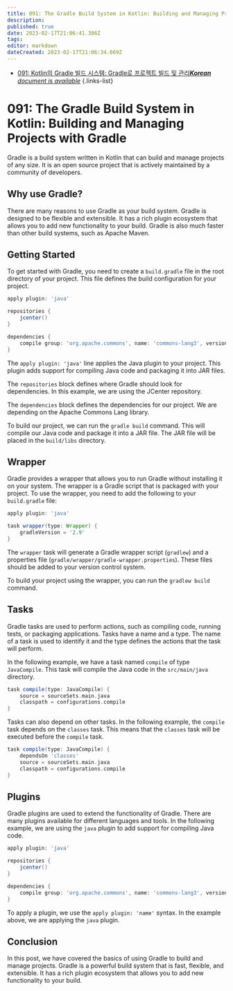```yaml
---
title: 091: The Gradle Build System in Kotlin: Building and Managing Projects with Gradle
description: 
published: true
date: 2023-02-17T21:06:41.386Z
tags: 
editor: markdown
dateCreated: 2023-02-17T21:06:34.669Z
---
```


- [091: Kotlin의 Gradle 빌드 시스템: Gradle로 프로젝트 빌드 및 관리***Korean** document is available*](/ko/Knowledge-base/Kotlin/Learning/091-the-gradle-build-system-in-kotlin-building-and-managing-projects-with-gradle)
{.links-list}


# 091: The Gradle Build System in Kotlin: Building and Managing Projects with Gradle

Gradle is a build system written in Kotlin that can build and manage projects of any size. It is an open source project that is actively maintained by a community of developers.

## Why use Gradle?

There are many reasons to use Gradle as your build system. Gradle is designed to be flexible and extensible. It has a rich plugin ecosystem that allows you to add new functionality to your build. Gradle is also much faster than other build systems, such as Apache Maven.

## Getting Started

To get started with Gradle, you need to create a `build.gradle` file in the root directory of your project. This file defines the build configuration for your project.

```groovy
apply plugin: 'java'

repositories {
    jcenter()
}

dependencies {
    compile group: 'org.apache.commons', name: 'commons-lang3', version: '3.5'
}
```

The `apply plugin: 'java'` line applies the Java plugin to your project. This plugin adds support for compiling Java code and packaging it into JAR files.

The `repositories` block defines where Gradle should look for dependencies. In this example, we are using the JCenter repository.

The `dependencies` block defines the dependencies for our project. We are depending on the Apache Commons Lang library.

To build our project, we can run the `gradle build` command. This will compile our Java code and package it into a JAR file. The JAR file will be placed in the `build/libs` directory.

## Wrapper

Gradle provides a wrapper that allows you to run Gradle without installing it on your system. The wrapper is a Gradle script that is packaged with your project. To use the wrapper, you need to add the following to your `build.gradle` file:

```groovy
apply plugin: 'java'

task wrapper(type: Wrapper) {
    gradleVersion = '2.9'
}
```

The `wrapper` task will generate a Gradle wrapper script (`gradlew`) and a properties file (`gradle/wrapper/gradle-wrapper.properties`). These files should be added to your version control system.

To build your project using the wrapper, you can run the `gradlew build` command.

## Tasks

Gradle tasks are used to perform actions, such as compiling code, running tests, or packaging applications. Tasks have a name and a type. The name of a task is used to identify it and the type defines the actions that the task will perform.

In the following example, we have a task named `compile` of type `JavaCompile`. This task will compile the Java code in the `src/main/java` directory.

```groovy
task compile(type: JavaCompile) {
    source = sourceSets.main.java
    classpath = configurations.compile
}
```

Tasks can also depend on other tasks. In the following example, the `compile` task depends on the `classes` task. This means that the `classes` task will be executed before the `compile` task.

```groovy
task compile(type: JavaCompile) {
    dependsOn 'classes'
    source = sourceSets.main.java
    classpath = configurations.compile
}
```

## Plugins

Gradle plugins are used to extend the functionality of Gradle. There are many plugins available for different languages and tools. In the following example, we are using the `java` plugin to add support for compiling Java code.

```groovy
apply plugin: 'java'

repositories {
    jcenter()
}

dependencies {
    compile group: 'org.apache.commons', name: 'commons-lang3', version: '3.5'
}
```

To apply a plugin, we use the `apply plugin: 'name'` syntax. In the example above, we are applying the `java` plugin.

## Conclusion

In this post, we have covered the basics of using Gradle to build and manage projects. Gradle is a powerful build system that is fast, flexible, and extensible. It has a rich plugin ecosystem that allows you to add new functionality to your build.